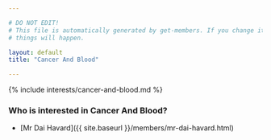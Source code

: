 ```yaml
---

# DO NOT EDIT!
# This file is automatically generated by get-members. If you change it, bad
# things will happen.

layout: default
title: "Cancer And Blood"

---
```


{% include interests/cancer-and-blood.md %}

### Who is interested in Cancer And Blood?


* [Mr Dai Havard]({{ site.baseurl }}/members/mr-dai-havard.html)
